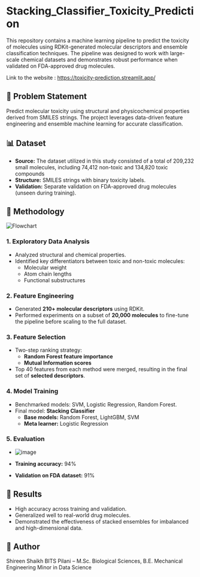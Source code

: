 # Stacking_Classifier_Toxicity_Prediction

This repository contains a machine learning pipeline to predict the toxicity of molecules using RDKit-generated molecular descriptors and ensemble classification techniques. The pipeline was designed to work with large-scale chemical datasets and demonstrates robust performance when validated on FDA-approved drug molecules.

Link to the website : https://toxicity-prediction.streamlit.app/


## 📌 Problem Statement

Predict molecular toxicity using structural and physicochemical properties derived from SMILES strings. The project leverages data-driven feature engineering and ensemble machine learning for accurate classification.


## 📊 Dataset

- **Source:** The dataset utilized in this study consisted of a total of 209,232 small molecules, including 74,412 non-toxic and 134,820 toxic compounds
- **Structure:** SMILES strings with binary toxicity labels.
- **Validation:** Separate validation on FDA-approved drug molecules (unseen during training).


## 🧪 Methodology

![Flowchart](https://github.com/user-attachments/assets/7df91d38-e782-4716-a5a0-317f8318ee17)


### 1. Exploratory Data Analysis
- Analyzed structural and chemical properties.
- Identified key differentiators between toxic and non-toxic molecules:
  - Molecular weight
  - Atom chain lengths
  - Functional substructures

### 2. Feature Engineering
- Generated **210+ molecular descriptors** using RDKit.
- Performed experiments on a subset of **20,000 molecules** to fine-tune the pipeline before scaling to the full dataset.

### 3. Feature Selection
- Two-step ranking strategy:
  - **Random Forest feature importance**
  - **Mutual Information scores**
- Top 40 features from each method were merged, resulting in the final set of **selected descriptors**.

### 4. Model Training
- Benchmarked models: SVM, Logistic Regression, Random Forest.
- Final model: **Stacking Classifier**
  - **Base models:** Random Forest, LightGBM, SVM
  - **Meta learner:** Logistic Regression

### 5. Evaluation

- ![image](https://github.com/user-attachments/assets/282d94d4-12b9-4119-b41d-67d84afc29f1)

- **Training accuracy:** 94%
- **Validation on FDA dataset:** 91%



## 🚀 Results

- High accuracy across training and validation.
- Generalized well to real-world drug molecules.
- Demonstrated the effectiveness of stacked ensembles for imbalanced and high-dimensional data.



## 👤 Author
Shireen Shaikh
BITS Pilani – M.Sc. Biological Sciences, B.E. Mechanical Engineering
Minor in Data Science

